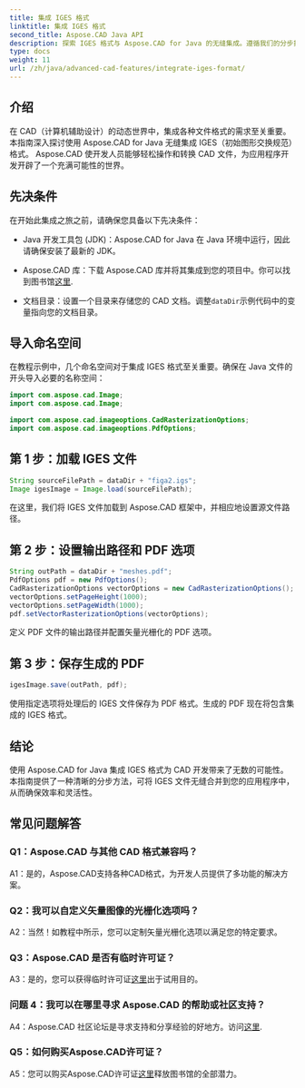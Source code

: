 ```yaml
---
title: 集成 IGES 格式
linktitle: 集成 IGES 格式
second_title: Aspose.CAD Java API
description: 探索 IGES 格式与 Aspose.CAD for Java 的无缝集成。遵循我们的分步指南，利用 Aspose.CAD 的强大功能来提升您的 CAD 开发体验。
type: docs
weight: 11
url: /zh/java/advanced-cad-features/integrate-iges-format/
---
```

## 介绍

在 CAD（计算机辅助设计）的动态世界中，集成各种文件格式的需求至关重要。本指南深入探讨使用 Aspose.CAD for Java 无缝集成 IGES（初始图形交换规范）格式。 Aspose.CAD 使开发人员能够轻松操作和转换 CAD 文件，为应用程序开发开辟了一个充满可能性的世界。

## 先决条件

在开始此集成之旅之前，请确保您具备以下先决条件：

- Java 开发工具包 (JDK)：Aspose.CAD for Java 在 Java 环境中运行，因此请确保安装了最新的 JDK。

-  Aspose.CAD 库：下载 Aspose.CAD 库并将其集成到您的项目中。你可以找到图书馆[这里](https://releases.aspose.com/cad/java/).

- 文档目录：设置一个目录来存储您的 CAD 文档。调整`dataDir`示例代码中的变量指向您的文档目录。

## 导入命名空间

在教程示例中，几个命名空间对于集成 IGES 格式至关重要。确保在 Java 文件的开头导入必要的名称空间：

```java
import com.aspose.cad.Image;
import com.aspose.cad.Image;

import com.aspose.cad.imageoptions.CadRasterizationOptions;
import com.aspose.cad.imageoptions.PdfOptions;
```

## 第 1 步：加载 IGES 文件

```java
String sourceFilePath = dataDir + "figa2.igs";
Image igesImage = Image.load(sourceFilePath);
```

在这里，我们将 IGES 文件加载到 Aspose.CAD 框架中，并相应地设置源文件路径。

## 第 2 步：设置输出路径和 PDF 选项

```java
String outPath = dataDir + "meshes.pdf";
PdfOptions pdf = new PdfOptions();
CadRasterizationOptions vectorOptions = new CadRasterizationOptions();
vectorOptions.setPageHeight(1000);
vectorOptions.setPageWidth(1000);
pdf.setVectorRasterizationOptions(vectorOptions);
```

定义 PDF 文件的输出路径并配置矢量光栅化的 PDF 选项。

## 第 3 步：保存生成的 PDF

```java
igesImage.save(outPath, pdf);
```

使用指定选项将处理后的 IGES 文件保存为 PDF 格式。生成的 PDF 现在将包含集成的 IGES 格式。

## 结论

使用 Aspose.CAD for Java 集成 IGES 格式为 CAD 开发带来了无数的可能性。本指南提供了一种清晰的分步方法，可将 IGES 文件无缝合并到您的应用程序中，从而确保效率和灵活性。

## 常见问题解答

### Q1：Aspose.CAD 与其他 CAD 格式兼容吗？

A1：是的，Aspose.CAD支持各种CAD格式，为开发人员提供了多功能的解决方案。

### Q2：我可以自定义矢量图像的光栅化选项吗？

A2：当然！如教程中所示，您可以定制矢量光栅化选项以满足您的特定要求。

### Q3：Aspose.CAD 是否有临时许可证？

 A3：是的，您可以获得临时许可证[这里](https://purchase.aspose.com/temporary-license/)出于试用目的。

### 问题 4：我可以在哪里寻求 Aspose.CAD 的帮助或社区支持？

 A4：Aspose.CAD 社区论坛是寻求支持和分享经验的好地方。访问[这里](https://forum.aspose.com/c/cad/19).

### Q5：如何购买Aspose.CAD许可证？

 A5：您可以购买Aspose.CAD许可证[这里](https://purchase.aspose.com/buy)释放图书馆的全部潜力。
